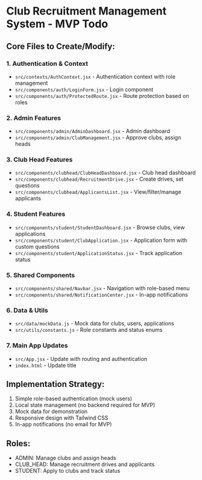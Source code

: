 # Club Recruitment Management System - MVP Todo

## Core Files to Create/Modify:

### 1. Authentication & Context
- `src/contexts/AuthContext.jsx` - Authentication context with role management
- `src/components/auth/LoginForm.jsx` - Login component
- `src/components/auth/ProtectedRoute.jsx` - Route protection based on roles

### 2. Admin Features
- `src/components/admin/AdminDashboard.jsx` - Admin dashboard
- `src/components/admin/ClubManagement.jsx` - Approve clubs, assign heads

### 3. Club Head Features  
- `src/components/clubhead/ClubHeadDashboard.jsx` - Club head dashboard
- `src/components/clubhead/RecruitmentDrive.jsx` - Create drives, set questions
- `src/components/clubhead/ApplicantsList.jsx` - View/filter/manage applicants

### 4. Student Features
- `src/components/student/StudentDashboard.jsx` - Browse clubs, view applications
- `src/components/student/ClubApplication.jsx` - Application form with custom questions
- `src/components/student/ApplicationStatus.jsx` - Track application status

### 5. Shared Components
- `src/components/shared/Navbar.jsx` - Navigation with role-based menu
- `src/components/shared/NotificationCenter.jsx` - In-app notifications

### 6. Data & Utils
- `src/data/mockData.js` - Mock data for clubs, users, applications
- `src/utils/constants.js` - Role constants and status enums

### 7. Main App Updates
- `src/App.jsx` - Update with routing and authentication
- `index.html` - Update title

## Implementation Strategy:
1. Simple role-based authentication (mock users)
2. Local state management (no backend required for MVP)
3. Mock data for demonstration
4. Responsive design with Tailwind CSS
5. In-app notifications (no email for MVP)

## Roles:
- ADMIN: Manage clubs and assign heads
- CLUB_HEAD: Manage recruitment drives and applicants  
- STUDENT: Apply to clubs and track status